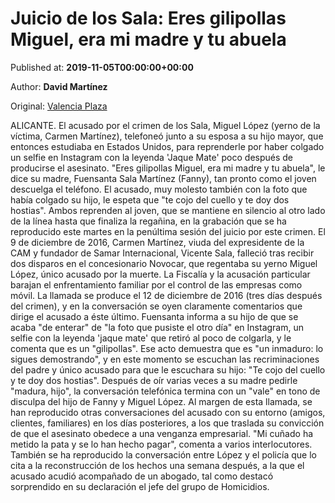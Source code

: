
# Juicio de los Sala: Eres gilipollas Miguel, era mi madre y tu abuela

Published at: **2019-11-05T00:00:00+00:00**

Author: **David Martínez**

Original: [Valencia Plaza](https://valenciaplaza.com/JuiciodelosSalaEresgilipollasMigueleramimadreytuabuela)

ALICANTE. El acusado por el crimen de los Sala, Miguel López (yerno de la víctima, Carmen Martínez), telefoneó junto a su esposa a su hijo mayor, que entonces estudiaba en Estados Unidos, para reprenderle por haber colgado un selfie en Instagram con la leyenda 'Jaque Mate' poco después de producirse el asesinato. "Eres gilipollas Miguel, era mi madre y tu abuela", le dice su madre, Fuensanta Sala Martínez (Fanny), tan pronto como el joven descuelga el teléfono.
El acusado, muy molesto también con la foto que había colgado su hijo, le espeta que "te cojo del cuello y te doy dos hostias". Ambos reprenden al joven, que se mantiene en silencio al otro lado de la línea hasta que finaliza la regañina, en la grabación que se ha reproducido este martes en la penúltima sesión del juicio por este crimen. El 9 de diciembre de 2016, Carmen Martínez, viuda del expresidente de la CAM y fundador de Samar Internacional, Vicente Sala, falleció tras recibir dos disparos en el concesionario Novocar, que regentaba su yerno Miguel López, único acusado por la muerte. La Fiscalía y la acusación particular barajan el enfrentamiento familiar por el control de las empresas como móvil.
La llamada se produce el 12 de diciembre de 2016 (tres días después del crimen), y en la conversación se oyen claramente comentarios que dirige el acusado a éste último. Fuensanta informa a su hijo de que se acaba "de enterar" de "la foto que pusiste el otro día" en Instagram, un selfie con la leyenda 'jaque mate' que retiró al poco de colgarla, y le comenta que es un "gilipollas". Ese acto demuestra que es "un inmaduro: lo sigues demostrando", y en este momento se escuchan las recriminaciones del padre y único acusado para que le escuchara su hijo: "Te cojo del cuello y te doy dos hostias". Después de oír varias veces a su madre pedirle "madura, hijo", la conversación telefónica termina con un "vale" en tono de disculpa del hijo de Fanny y Miguel López.
Al margen de esta llamada, se han reproducido otras conversaciones del acusado con su entorno (amigos, clientes, familiares) en los días posteriores, a los que traslada su convicción de que el asesinato obedece a una venganza empresarial. "Mi cuñado ha metido la pata y se lo han hecho pagar", comenta a varios interlocutores. También se ha reproducido la conversación entre López y el policía que lo cita a la reconstrucción de los hechos una semana después, a la que el acusado acudió acompañado de un abogado, tal como destacó sorprendido en su declaración el jefe del grupo de Homicidios.
